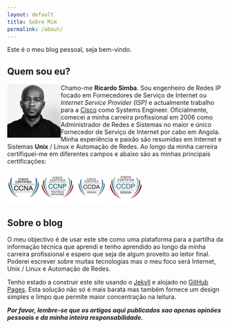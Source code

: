 ```yaml
---
layout: default
title: Sobre Mim
permalink: /about/
---
```


Este é o meu blog pessoal, seja bem-vindo.

## Quem sou eu?


<img align="left" src="/assets/rs.jpg">

Chamo-me **Ricardo Simba**. Sou engenheiro de Redes IP focado em Fornecedores de Serviço de Internet ou *Internet Service Provider (ISP)* e actualmente trabalho para a [Cisco](https://www.cisco.com/) como Systems Engineer. Oficialmente, comecei a minha carreira profissional em 2006 como Administrador de Redes e Sistemas no maior e único Fornecedor de Serviço de Internet por cabo em Angola. Minha experiência e paixão são resumidas em Internet e Sistemas **Unix** / Linux e Automação de Redes. Ao longo da minha carreira certifiquei-me em diferentes campos e abaixo são as minhas principais certificações:

<img src="/assets/ccna_sm.jpg" class="align-center">
<img src="/assets/ccnp_rs.jpg" class="align-center">
<img src="/assets/ccda.jpg" class="align-center">
<img src="/assets/ccdp.jpg" class="align-center">

## Sobre o blog

O meu objectivo é de usar este site como uma plataforma para a partilha da informação técnica que aprendi e tenho aprendido ao longo da minha carreira profissional e espero que seja de algum proveito ao leitor final. Poderei escrever sobre muitas tecnologias mas o meu foco será Internet, Unix / Linux e Automação de Redes.

Tenho estado a construir este site usando o [Jekyll](https://jekyllrb.com/) e alojado no [GitHub Pages](https://pages.github.com). Esta solução não só é mais barata mas também fornece um design simples e limpo que permite maior concentração na leitura.



***Por favor, lembre-se que os artigos aqui publicados sao apenas opinões pessoais e da minha inteira responsabilidade.***

